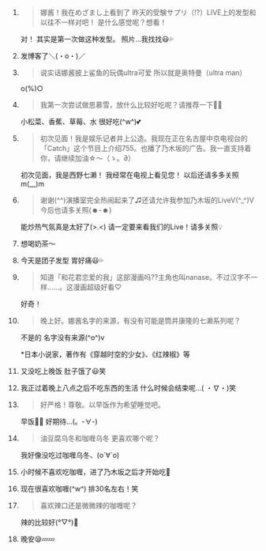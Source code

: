 1. > 娜酱！我在めざまし上看到了 昨天的受験サプリ（⁉）LIVE上的发型和以往不一样对吧！ 是什么感觉呢？想看！

   对！ 其实是第一次做这种发型。 照片…我找找😃💦

2. 发博客了＼(・o・)／

3. > 说实话娜酱披上鲨鱼的玩偶ultra可爱 所以就是奥特曼（ultra man）

   o(%)○

4. > 我第一次尝试做思慕雪，放什么比较好吃呢？请推荐一下🙈💓

   小松菜、香蕉、草莓、水 很好吃(^w^)💕

5. > 初次见面！我是娱乐记者井上公造。我现在正在名古屋中京电视台的「Catch」这个节目上介绍755。也播了乃木坂的广告。我一直支持着你，请继续加油☆〜（ゝ。∂）

   初次见面，我是西野七濑！ 我经常在电视上看见您！ 以后还请多多关照m(__)m

6. > 谢谢(^^)演播室完全热闹起来了♫还请允许我参加乃木坂的LiveV(^_^)V今后也请多关照(*☻-☻*)

   能炒热气氛真是太好了(>.<) 请一定要来看我们的Live！请多关照💡

7. 想喝奶茶～

8. 今天是团子发型 胃好痛😃💦

9. > 知道「和花君恋爱的我」这部漫画吗⁇主角也叫nanase。不过汉字不一样……。这漫画超级好看♡

   好奇！

10. > 晚上好。娜酱名字的来源，有没有可能是筒井康隆的七濑系列呢？

    不是的 名字没有来源(^o^)v

    *日本小说家，著作有《穿越时空的少女》、《红辣椒》等

11. 又没吃上晚饭 肚子饿了😃笑

12. 我正过着晚上八点之后不吃东西的生活 什么时候会结束呢…( ・∇・)笑

13. > 好严格！尊敬。以早饭作为希望睡觉吧。

    早饭🌄🍴 好期待…(。-∀-)

14. > 油豆腐乌冬和咖喱乌冬 更喜欢哪个呢？

    我好像没吃过咖喱乌冬、(о´∀`о)

15. 小时候不喜欢吃咖喱，进了乃木坂之后才开始吃🍛

16. 现在很喜欢咖喱(^w^) 排30名左右！笑

17. > 喜欢辣口还是微微辣的咖喱呢？

    辣的比较好(°▽°)💓

18. 晚安😪💤💤